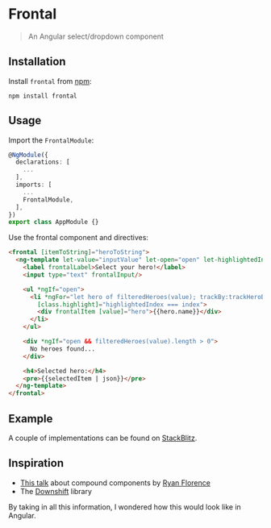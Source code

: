 # Frontal

> An Angular select/dropdown component

## Installation

Install `frontal` from [npm]:

`npm install frontal`

## Usage

Import the `FrontalModule`:

```ts
@NgModule({
  declarations: [
    ...
  ],
  imports: [
    ...
    FrontalModule,
  ],
})
export class AppModule {}
```

Use the frontal component and directives:

```html
<frontal [itemToString]="heroToString">
  <ng-template let-value="inputValue" let-open="open" let-highlightedIndex="highlightedIndex" let-selectedItem="selectedItem">
    <label frontalLabel>Select your hero!</label>
    <input type="text" frontalInput/>

    <ul *ngIf="open">
      <li *ngFor="let hero of filteredHeroes(value); trackBy:trackHeroById; let index=index;"
        [class.highlight]="highlightedIndex === index">
        <div frontalItem [value]="hero">{{hero.name}}</div>
      </li>
    </ul>

    <div *ngIf="open && filteredHeroes(value).length > 0">
      No heroes found...
    </div>

    <h4>Selected hero:</h4>
    <pre>{{selectedItem | json}}</pre>
  </ng-template>
</frontal>
```

## Example

A couple of implementations can be found on [StackBlitz][stackblitz-example].

## Inspiration

* [This talk][compound-components] about compound components by [Ryan Florence][ryan-florence]
* The [Downshift][downshift] library

By taking in all this information, I wondered how this would look like in Angular.

[stackblitz-example]: https://stackblitz.com/github/tdeschryver/frontal
[ryan-florence]: https://github.com/ryanflorence
[downshift]: https://github.com/paypal/downshift
[compound-components]: https://www.youtube.com/watch?v=hEGg-3pIHlE
[npm]: https://www.npmjs.com/package/frontal
